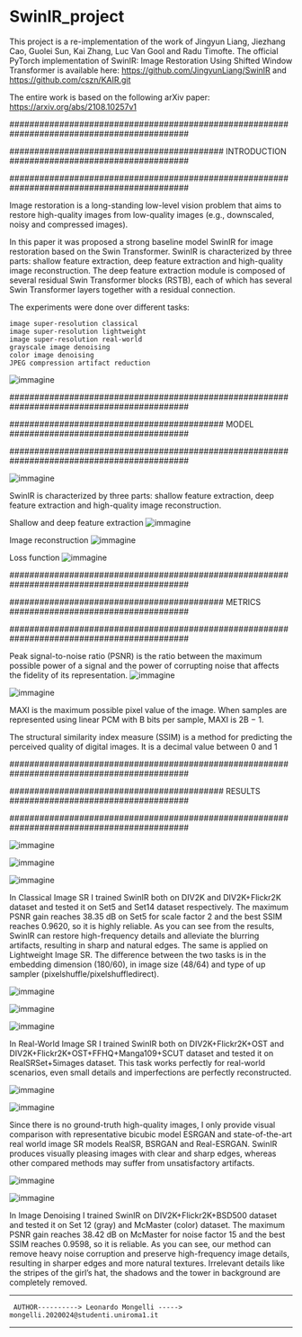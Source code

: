 # SwinIR_project

This project is a re-implementation of the work of Jingyun Liang, Jiezhang Cao, Guolei Sun, Kai Zhang, Luc Van Gool and Radu Timofte. The official PyTorch implementation of SwinIR: Image Restoration Using Shifted Window Transformer is available here: https://github.com/JingyunLiang/SwinIR and https://github.com/cszn/KAIR.git

The entire work is based on the following arXiv paper: https://arxiv.org/abs/2108.10257v1

############################################################################################

########################################### INTRODUCTION ####################################

############################################################################################
    

Image restoration is a long-standing low-level vision problem that aims to restore high-quality images from low-quality images (e.g., downscaled, noisy and compressed images).

In this paper it was proposed a strong baseline model SwinIR for image restoration based on the Swin Transformer. SwinIR is characterized by three parts: shallow feature extraction, deep feature extraction and high-quality image reconstruction. The deep feature extraction module is composed of several residual Swin Transformer blocks (RSTB), each of which has several Swin Transformer layers together with a residual connection.

The experiments were done over different tasks:

    image super-resolution classical
    image super-resolution lightweight
    image super-resolution real-world
    grayscale image denoising
    color image denoising
    JPEG compression artifact reduction

![immagine](https://user-images.githubusercontent.com/73338494/202896611-596c9a1a-7ca0-4667-b881-e2a91caa477d.png)

############################################################################################

########################################### MODEL ####################################

############################################################################################


![immagine](https://user-images.githubusercontent.com/73338494/202896751-c2b29031-b3d0-4f00-b632-e451ad99da9a.png)


SwinIR is characterized by three parts: shallow feature extraction, deep feature extraction and high-quality image reconstruction.

Shallow and deep feature extraction
![immagine](https://user-images.githubusercontent.com/73338494/202896982-eb5bde3d-1232-434a-88b4-88091cd506ec.png)


Image reconstruction
![immagine](https://user-images.githubusercontent.com/73338494/202896998-93c08735-e115-40d7-b5f6-aeb001d04ee9.png)


Loss function
![immagine](https://user-images.githubusercontent.com/73338494/202897012-7e427804-f7e3-4161-9820-40f31faa096b.png)




############################################################################################

########################################### METRICS ####################################

############################################################################################

Peak signal-to-noise ratio (PSNR) is the ratio between the maximum possible power of a signal and the power of corrupting noise that affects the fidelity of its representation.
![immagine](https://user-images.githubusercontent.com/73338494/202896885-1795bec3-1324-4967-89d5-2cce0c52bc62.png)

![immagine](https://user-images.githubusercontent.com/73338494/202896891-05f1dae4-bba7-443b-b481-1e315d858878.png)

MAXI is the maximum possible pixel value of the image. When samples are represented using linear PCM with B bits per sample, MAXI is 2B − 1.

The structural similarity index measure (SSIM) is a method for predicting the perceived quality of digital images. It is a decimal value between 0 and 1


############################################################################################

########################################### RESULTS ####################################

############################################################################################



![immagine](https://user-images.githubusercontent.com/73338494/202897116-04a2999c-1f1c-4e26-9eb5-993ea0231489.png)

![immagine](https://user-images.githubusercontent.com/73338494/202897171-29f8790b-73bd-4e35-91c9-4201eddd7454.png)

![immagine](https://user-images.githubusercontent.com/73338494/202897176-04c4d440-f665-40e9-920c-1831ef48574c.png)


In Classical Image SR I trained SwinIR both on DIV2K and DIV2K+Flickr2K dataset and tested it on Set5 and Set14 dataset respectively. The maximum PSNR gain reaches 38.35 dB on Set5 for scale factor 2 and the best SSIM reaches 0.9620, so it is highly reliable. As you can see from the results, SwinIR can restore high-frequency details and alleviate the blurring artifacts, resulting in sharp and natural edges. The same is applied on Lightweight Image SR. The difference between the two tasks is in the embedding dimension (180/60), in image size (48/64) and type of up sampler (pixelshuffle/pixelshuffledirect).

![immagine](https://user-images.githubusercontent.com/73338494/202897186-4802c0ab-d804-4758-86ae-d5cb24f3c500.png)

![immagine](https://user-images.githubusercontent.com/73338494/202897195-dc18266b-853e-4938-83e6-8e98c33b5cf5.png)

![immagine](https://user-images.githubusercontent.com/73338494/202897203-a734ab7f-b5c4-4ba6-ba03-7e8ea9a8c452.png)

In Real-World Image SR I trained SwinIR both on DIV2K+Flickr2K+OST and DIV2K+Flickr2K+OST+FFHQ+Manga109+SCUT dataset and tested it on RealSRSet+5images dataset. This task works perfectly for real-world scenarios, even small details and imperfections are perfectly reconstructed. 


![immagine](https://user-images.githubusercontent.com/73338494/202897230-b1ca31fc-6da0-46d9-b4cc-980750494ff4.png)

![immagine](https://user-images.githubusercontent.com/73338494/202897240-807bb1bb-9610-45d8-b487-2b73d221c37a.png)

Since there is no ground-truth high-quality images, I only provide visual comparison with representative bicubic model ESRGAN and state-of-the-art real world image SR models RealSR, BSRGAN and Real-ESRGAN. SwinIR produces visually pleasing images with clear and sharp edges, whereas other compared methods may suffer from unsatisfactory artifacts.

![immagine](https://user-images.githubusercontent.com/73338494/202897258-d0f1f15b-ff7e-4dce-9d6f-e524ad7ac6b9.png)

![immagine](https://user-images.githubusercontent.com/73338494/202897267-1b382429-fd03-4209-9b3a-c099a9cc7b97.png)

In Image Denoising I trained SwinIR on DIV2K+Flickr2K+BSD500 dataset and tested it on Set 12 (gray) and McMaster (color) dataset. The maximum PSNR gain reaches 38.42 dB on McMaster for noise factor 15 and the best SSIM reaches 0.9598, so it is reliable. 
As you can see, our method can remove heavy noise corruption and preserve high-frequency image details, resulting in sharper edges and more natural textures. Irrelevant details like the stripes of the girl’s hat, the shadows and the tower in background are completely removed.



*********************************************************************************************
     AUTHOR----------> Leonardo Mongelli -----> mongelli.2020024@studenti.uniroma1.it 
*********************************************************************************************
